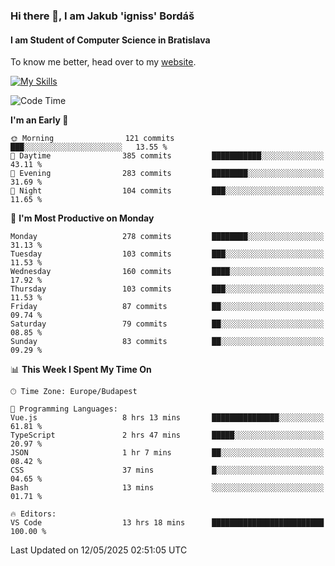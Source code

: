 ### Hi there 👋, I am Jakub 'igniss' Bordáš

#### I am Student of Computer Science in Bratislava
To know me better, head over to my [website](https://bordas.sk).

[![My Skills](https://skillicons.dev/icons?i=js,typescript,html,css,figma,svelte,vue,next,postgresql,nest,express,nodejs)](https://bordas.sk)


<!--START_SECTION:waka-->
![Code Time](http://img.shields.io/badge/Code%20Time-1%2C885%20hrs%2027%20mins-blue)

**I'm an Early 🐤** 

```text
🌞 Morning                121 commits         ███░░░░░░░░░░░░░░░░░░░░░░   13.55 % 
🌆 Daytime                385 commits         ███████████░░░░░░░░░░░░░░   43.11 % 
🌃 Evening                283 commits         ████████░░░░░░░░░░░░░░░░░   31.69 % 
🌙 Night                  104 commits         ███░░░░░░░░░░░░░░░░░░░░░░   11.65 % 
```
📅 **I'm Most Productive on Monday** 

```text
Monday                   278 commits         ████████░░░░░░░░░░░░░░░░░   31.13 % 
Tuesday                  103 commits         ███░░░░░░░░░░░░░░░░░░░░░░   11.53 % 
Wednesday                160 commits         ████░░░░░░░░░░░░░░░░░░░░░   17.92 % 
Thursday                 103 commits         ███░░░░░░░░░░░░░░░░░░░░░░   11.53 % 
Friday                   87 commits          ██░░░░░░░░░░░░░░░░░░░░░░░   09.74 % 
Saturday                 79 commits          ██░░░░░░░░░░░░░░░░░░░░░░░   08.85 % 
Sunday                   83 commits          ██░░░░░░░░░░░░░░░░░░░░░░░   09.29 % 
```


📊 **This Week I Spent My Time On** 

```text
🕑︎ Time Zone: Europe/Budapest

💬 Programming Languages: 
Vue.js                   8 hrs 13 mins       ███████████████░░░░░░░░░░   61.81 % 
TypeScript               2 hrs 47 mins       █████░░░░░░░░░░░░░░░░░░░░   20.97 % 
JSON                     1 hr 7 mins         ██░░░░░░░░░░░░░░░░░░░░░░░   08.42 % 
CSS                      37 mins             █░░░░░░░░░░░░░░░░░░░░░░░░   04.65 % 
Bash                     13 mins             ░░░░░░░░░░░░░░░░░░░░░░░░░   01.71 % 

🔥 Editors: 
VS Code                  13 hrs 18 mins      █████████████████████████   100.00 % 
```


 Last Updated on 12/05/2025 02:51:05 UTC
<!--END_SECTION:waka-->
